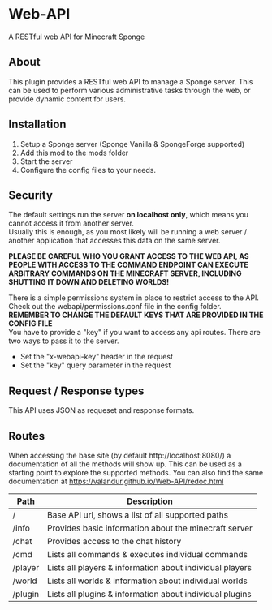 # Web-API
A RESTful web API for Minecraft Sponge

## About
This plugin provides a RESTful web API to manage a Sponge server.
This can be used to perform various administrative tasks through the web, or provide dynamic content for users.

## Installation
1. Setup a Sponge server (Sponge Vanilla & SpongeForge supported)
2. Add this mod to the mods folder
3. Start the server
4. Configure the config files to your needs.

## Security
The default settings run the server **on localhost only**, which means you cannot access it from another server.  
Usually this is enough, as you most likely will be running a web server / another application that accesses this data on the same server.  

**PLEASE BE CAREFUL WHO YOU GRANT ACCESS TO THE WEB API, AS PEOPLE WITH ACCESS TO THE COMMAND ENDPOINT CAN EXECUTE ARBITRARY COMMANDS
ON THE MINECRAFT SERVER, INCLUDING SHUTTING IT DOWN AND DELETING WORLDS!**

There is a simple permissions system in place to restrict access to the API. Check out the webapi/permissions.conf file in the config folder.  
**REMEMBER TO CHANGE THE DEFAULT KEYS THAT ARE PROVIDED IN THE CONFIG FILE**  
You have to provide a "key" if you want to access any api routes. There are two ways to pass it to the server.
* Set the "x-webapi-key" header in the request
* Set the "key" query parameter in the request

## Request / Response types
This API uses JSON as requeset and response formats.

## Routes
When accessing the base site (by default http://localhost:8080/) a documentation of all the methods will show up.
This can be used as a starting point to explore the supported methods. You can also find the same documentation at
https://valandur.github.io/Web-API/redoc.html

| Path        | Description                                              |
|-------------|----------------------------------------------------------|
| /           | Base API url, shows a list of all supported paths        |
| /info       | Provides basic information about the minecraft server    |
| /chat       | Provides access to the chat history                      |
| /cmd        | Lists all commands & executes individual commands        |
| /player     | Lists all players & information about individual players |
| /world      | Lists all worlds & information about individual worlds   |
| /plugin     | Lists all plugins & information about individual plugins |
